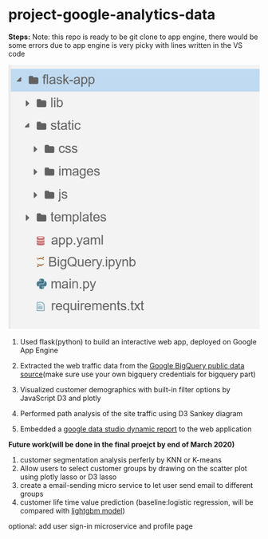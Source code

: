 # project-google-analytics-data
**Steps:**
Note: this repo is ready to be git clone to app engine, there would be some errors due to app engine is very picky with lines written in the VS code


![appengine](/image/appengine.PNG)

1. Used flask(python) to build an interactive web app,  deployed on Google App Engine

[applink]:https://flask-web-268019.ue.r.appspot.com/

2. Extracted the web traffic data from the [Google BigQuery public data source](https://console.cloud.google.com/marketplace/details/obfuscated-ga360-data/obfuscated-ga360-data?filter=solution-type:dataset&q=Store&id=45f150ac-81d3-4796-9abf-d7a4f98eb4c6)(make sure use your own bigquery credentials for bigquery part)

3. Visualized customer demographics with built-in filter options by JavaScript D3 and plotly

4. Performed path analysis of the site traffic using D3 Sankey diagram

5. Embedded a [google data studio dynamic report](https://datastudio.google.com/reporting/14d3bf0f-3b40-4a1c-b38f-f2aae0710b7f) to the web application 


**Future work(will be done in the final proejct by end of March 2020)**
1. customer segmentation analysis perferly by KNN or K-means
2. Allow users to select customer groups by drawing on the scatter plot using plotly lasso or D3 lasso
3. create a email-sending micro service to let user send email to different groups
4. customer life time value prediction (baseline:logistic regression, will be compared with [lightgbm model](https://github.com/chaochaoachao/project-google-analytics-data/blob/master/BigQuery.ipynb))

optional: add user sign-in microservice and profile page

